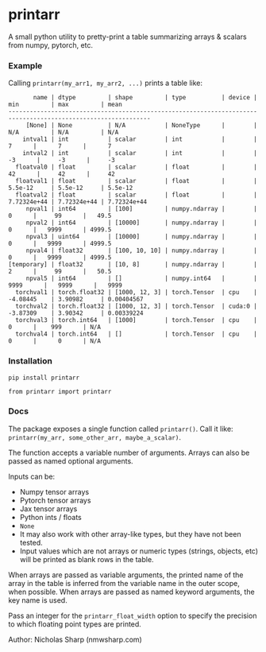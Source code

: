 # printarr
A small python utility to pretty-print a table summarizing arrays &amp; scalars from numpy, pytorch, etc.

### Example

Calling `printarr(my_arr1, my_arr2, ...)` prints a table like:

```
       name | dtype         | shape         | type          | device | min         | max         | mean       
--------------------------------------------------------------------------------------------------------------
     [None] | None          | N/A           | NoneType      |        | N/A         | N/A         | N/A        
    intval1 | int           | scalar        | int           |        |      7      |      7      |      7     
    intval2 | int           | scalar        | int           |        |     -3      |     -3      |     -3     
  floatval0 | float         | scalar        | float         |        |     42      |     42      |     42     
  floatval1 | float         | scalar        | float         |        | 5.5e-12     | 5.5e-12     | 5.5e-12    
  floatval2 | float         | scalar        | float         |        | 7.72324e+44 | 7.72324e+44 | 7.72324e+44
     npval1 | int64         | [100]         | numpy.ndarray |        |      0      |     99      |   49.5     
     npval2 | int64         | [10000]       | numpy.ndarray |        |      0      |   9999      | 4999.5     
     npval3 | uint64        | [10000]       | numpy.ndarray |        |      0      |   9999      | 4999.5     
     npval4 | float32       | [100, 10, 10] | numpy.ndarray |        |      0      |   9999      | 4999.5     
[temporary] | float32       | [10, 8]       | numpy.ndarray |        |      2      |     99      |   50.5     
     npval5 | int64         | []            | numpy.int64   |        |   9999      |   9999      |   9999     
  torchval1 | torch.float32 | [1000, 12, 3] | torch.Tensor  | cpu    | -4.08445    | 3.90982     | 0.00404567 
  torchval2 | torch.float32 | [1000, 12, 3] | torch.Tensor  | cuda:0 | -3.87309    | 3.90342     | 0.00339224 
  torchval3 | torch.int64   | [1000]        | torch.Tensor  | cpu    |      0      |    999      | N/A        
  torchval4 | torch.int64   | []            | torch.Tensor  | cpu    |      0      |      0      | N/A
```

### Installation

`pip install printarr`

`from printarr import printarr`

### Docs

The package exposes a single function called `printarr()`. Call it like: `printarr(my_arr, some_other_arr, maybe_a_scalar)`.

The function accepts a variable number of arguments. Arrays can also be passed as named optional arguments.

Inputs can be:
- Numpy tensor arrays
- Pytorch tensor arrays
- Jax tensor arrays
- Python ints / floats
- `None`
- It may also work with other array-like types, but they have not been tested.
- Input values which are not arrays or numeric types (strings, objects, etc) will be printed as blank rows in the table.

When arrays are passed as variable arguments, the printed name of the array in the table is inferred from the variable name in the outer scope, when possible. When arrays are passed as named keyword arguments, the key name is used.

Pass an integer for the `printarr_float_width` option to specify the precision to which floating point types are printed.

Author: Nicholas Sharp (nmwsharp.com)


